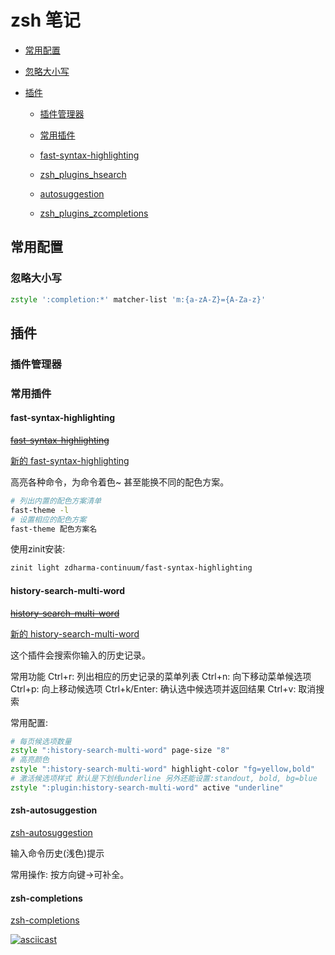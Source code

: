 
# zsh 笔记

* [常用配置](#zsh_conf)
* [忽略大小写](#zsh_conf_insensitivity)

* [插件](#zsh_plugins)
  * [插件管理器](#zsh_plugins_mgs)

  * [常用插件](#zsh_plugzsh_plugins_common)
  * [fast-syntax-highlighting](#zsh_plugins_synhl)
  * [zsh_plugins_hsearch](#zsh_plugins_hsearch)
  * [autosuggestion](#zsh_plugins_autosuggestion)
  * [zsh_plugins_zcompletions](#zsh_plugins_zcompletions)

## <span id="zsh_conf">常用配置</span>

### <span id="zsh_conf_insensitivity">忽略大小写</span>

```zsh
zstyle ':completion:*' matcher-list 'm:{a-zA-Z}={A-Za-z}'
```

## <span id="zsh_plugins">插件</span>

### <span id="zsh_plugins_mgs">插件管理器</span>

### <span id="zsh_plugins_common">常用插件</span>

#### <span id="zsh_plugins_synhl">fast-syntax-highlighting</span>

~~[fast-syntax-highlighting](https://github.com/zdharma/fast-syntax-highlighting)~~

[新的 fast-syntax-highlighting](https://github.com/zdharma-continuum/fast-syntax-highlighting)

高亮各种命令，为命令着色~
甚至能换不同的配色方案。

```zsh
# 列出内置的配色方案清单
fast-theme -l
# 设置相应的配色方案
fast-theme 配色方案名
```

使用zinit安装:


```zsh
zinit light zdharma-continuum/fast-syntax-highlighting
```

#### <span id="zsh_plugins_hsearch">history-search-multi-word</span>

~~[history-search-multi-word](https://github.com/zdharma/history-search-multi-word)~~

[新的 history-search-multi-word](https://github.com/zdharma-continuum/history-search-multi-word)

 这个插件会搜索你输入的历史记录。

 常用功能
 Ctrl+r: 列出相应的历史记录的菜单列表
 Ctrl+n: 向下移动菜单候选项
 Ctrl+p: 向上移动候选项
 Ctrl+k/Enter: 确认选中候选项并返回结果
 Ctrl+v: 取消搜索

 常用配置:

 ```zsh
 # 每页候选项数量
 zstyle ":history-search-multi-word" page-size "8" 
 # 高亮颜色
 zstyle ":history-search-multi-word" highlight-color "fg=yellow,bold"
 # 激活候选项样式 默认是下划线underline 另外还能设置:standout, bold, bg=blue
 zstyle ":plugin:history-search-multi-word" active "underline"

 ```

#### <span id="zsh_plugins_autosuggestion">zsh-autosuggestion</span>

[zsh-autosuggestion](https://github.com/zsh-users/zsh-autosuggestions)


输入命令历史(浅色)提示

常用操作:
按方向键->可补全。

#### <span id="zsh_plugins_zcompletions">zsh-completions</span>

[zsh-completions](https://github.com/zsh-users/zsh-completions)

[![asciicast](https://asciinema.org/a/266997.svg)](https://asciinema.org/a/266997)

